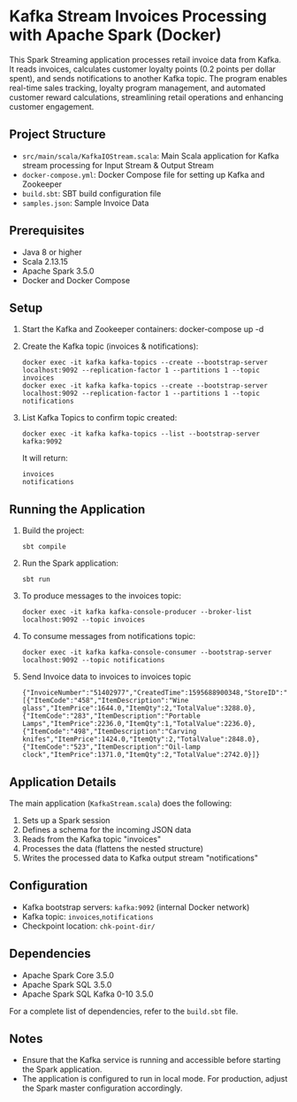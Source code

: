 # Kafka Stream Invoices Processing with Apache Spark (Docker)

This Spark Streaming application processes retail invoice data from Kafka. 
It reads invoices, calculates customer loyalty points (0.2 points per dollar spent), 
and sends notifications to another Kafka topic. The program enables real-time sales tracking, 
loyalty program management, and automated customer reward calculations, streamlining retail operations and enhancing customer engagement.

## Project Structure

- `src/main/scala/KafkaIOStream.scala`: Main Scala application for Kafka stream processing for Input Stream & Output Stream
- `docker-compose.yml`: Docker Compose file for setting up Kafka and Zookeeper
- `build.sbt`: SBT build configuration file
- `samples.json`: Sample Invoice Data 

## Prerequisites

- Java 8 or higher
- Scala 2.13.15
- Apache Spark 3.5.0
- Docker and Docker Compose

## Setup

1. Start the Kafka and Zookeeper containers:
   docker-compose up -d

2. Create the Kafka topic (invoices & notifications):
   ```
   docker exec -it kafka kafka-topics --create --bootstrap-server localhost:9092 --replication-factor 1 --partitions 1 --topic invoices
   docker exec -it kafka kafka-topics --create --bootstrap-server localhost:9092 --replication-factor 1 --partitions 1 --topic notifications
   ```

3. List Kafka Topics to confirm topic created:
   ```
   docker exec -it kafka kafka-topics --list --bootstrap-server kafka:9092
   ```
   It will return:
   ```
   invoices
   notifications
   ```

## Running the Application

1. Build the project:

   ```
   sbt compile
   ```

2. Run the Spark application:

   ```
   sbt run
   ```

3. To produce messages to the invoices topic:

   ```
   docker exec -it kafka kafka-console-producer --broker-list localhost:9092 --topic invoices
   ```
   
4. To consume messages from notifications topic:   
   ```
   docker exec -it kafka kafka-console-consumer --bootstrap-server localhost:9092 --topic notifications
   ```
  
5. Send Invoice data to invoices to invoices topic
   ```
   {"InvoiceNumber":"51402977","CreatedTime":1595688900348,"StoreID":"STR7188","PosID":"POS956","CashierID":"OAS134","CustomerType":"PRIME","CustomerCardNo":"4629185211","TotalAmount":11114.0,"NumberOfItems":4,"PaymentMethod":"CARD","TaxableAmount":11114.0,"CGST":277.85,"SGST":277.85,"CESS":13.8925,"DeliveryType":"TAKEAWAY","InvoiceLineItems":[{"ItemCode":"458","ItemDescription":"Wine glass","ItemPrice":1644.0,"ItemQty":2,"TotalValue":3288.0},{"ItemCode":"283","ItemDescription":"Portable Lamps","ItemPrice":2236.0,"ItemQty":1,"TotalValue":2236.0},{"ItemCode":"498","ItemDescription":"Carving knifes","ItemPrice":1424.0,"ItemQty":2,"TotalValue":2848.0},{"ItemCode":"523","ItemDescription":"Oil-lamp clock","ItemPrice":1371.0,"ItemQty":2,"TotalValue":2742.0}]}
   ```

## Application Details

The main application (`KafkaStream.scala`) does the following:

1. Sets up a Spark session
2. Defines a schema for the incoming JSON data
3. Reads from the Kafka topic "invoices"
4. Processes the data (flattens the nested structure)
5. Writes the processed data to Kafka output stream "notifications"

## Configuration

- Kafka bootstrap servers: `kafka:9092` (internal Docker network)
- Kafka topic: `invoices`,`notifications`
- Checkpoint location: `chk-point-dir/`

## Dependencies

- Apache Spark Core 3.5.0
- Apache Spark SQL 3.5.0
- Apache Spark SQL Kafka 0-10 3.5.0

For a complete list of dependencies, refer to the `build.sbt` file.

## Notes

- Ensure that the Kafka service is running and accessible before starting the Spark application.
- The application is configured to run in local mode. For production, adjust the Spark master configuration accordingly.
